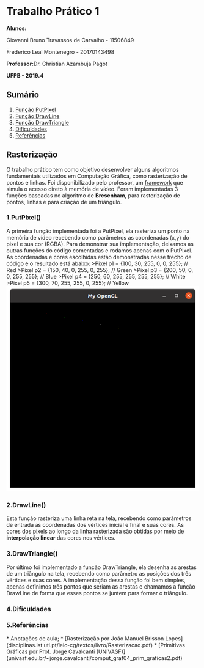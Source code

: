 <h1>Trabalho Prático 1</h1>
<p><b>Alunos:</b> </p>
<p>	Giovanni Bruno Travassos de Carvalho - 11506849</p>
<p>	Frederico Leal Montenegro - 20170143498</p>
<p><b>Professor:</b>Dr. Christian Azambuja Pagot</p>
<p><b>UFPB - 2019.4</b></p>

<h2>Sumário</h2>
<ol>
	<li><a href="https://github.com/GiovanniBru/CG/tree/master/Trabalho%201%20-%20Rasteriza%C3%A7%C3%A3o#1putpixel">Função PutPixel</a></li>
	<li><a href="https://github.com/GiovanniBru/CG/tree/master/Trabalho%201%20-%20Rasteriza%C3%A7%C3%A3o#2drawline">Função DrawLine</a></li>
	<li><a href="https://github.com/GiovanniBru/CG/tree/master/Trabalho%201%20-%20Rasteriza%C3%A7%C3%A3o#3drawtriangle">Função DrawTriangle</a></li>
	<li><a href="https://github.com/GiovanniBru/CG/tree/master/Trabalho%201%20-%20Rasteriza%C3%A7%C3%A3o#4dificuldades">Dificuldades</a></li>
	<li><a href="https://github.com/GiovanniBru/CG/tree/master/Trabalho%201%20-%20Rasteriza%C3%A7%C3%A3o#5refer%C3%AAncias">Referências</a></li>
</ol>

<h2>Rasterização</h2> 
O trabalho prático tem como objetivo desenvolver alguns algoritmos fundamentais utilizados em Computação Gráfica, como rasterização de pontos e linhas. Foi disponibilizado pelo professor, um <a href="https://github.com/capagot/icg/tree/master/mygl_framwork">framework</a> que simula o acesso direto à memória de vídeo. 
Foram implementadas 3 funções baseadas no algoritmo de <b>Bresenham</b>, para rasterização de pontos, linhas e para criação de um triângulo. 

<h3>1.PutPixel()</h3>
A primeira função implementada foi a PutPixel, ela rasteriza um ponto na memória de vídeo recebendo como parâmetros as coordenadas (x,y) do pixel e sua cor (RGBA).
Para demonstrar sua implementação, deixamos as outras funções do código comentadas e rodamos apenas com o PutPixel. As coordenadas e cores escolhidas estão demonstradas nesse trecho de código e o resultado está abaixo: 
>Pixel p1 = {100, 30, 255, 0, 0, 255}; // Red 
>Pixel p2 = {150, 40, 0, 255, 0, 255}; // Green
>Pixel p3 = {200, 50, 0, 0, 255, 255}; // Blue 
>Pixel p4 = {250, 60, 255, 255, 255, 255}; // White
>Pixel p5 = {300, 70, 255, 255, 0, 255}; // Yellow
<img src = "https://github.com/GiovanniBru/CG/blob/master/Trabalho%201%20-%20Rasteriza%C3%A7%C3%A3o/imagens/PutPixel.png">

<h3>2.DrawLine()</h3>
Esta função rasteriza uma linha reta na tela, recebendo como parâmetros de entrada as coordenadas dos vértices inicial e final e suas cores. As cores dos pixels ao longo da linha rasterizada são obtidas por meio de <b>interpolação linear</b> das cores nos vértices. 

<h3>3.DrawTriangle()</h3>
Por último foi implementado a função DrawTriangle, ela desenha as arestas de um triângulo na tela, recebendo como parâmetro as posições dos três vértices e suas cores. 
A implementação dessa função foi bem simples, apenas definimos três pontos que seriam as arestas e chamamos a função DrawLine de forma que esses pontos se juntem para formar o triângulo. 

<h3>4.Dificuldades</h3>

<h3>5.Referências</h3>
* Anotações de aula;
* [Rasterização por João Manuel Brisson Lopes](disciplinas.ist.utl.pt/leic-cg/textos/livro/Rasterizacao.pdf)
* [Primitivas Gráficas por Prof. Jorge Cavalcanti (UNIVASF)](univasf.edu.br/~jorge.cavalcanti/comput_graf04_prim_graficas2.pdf)

